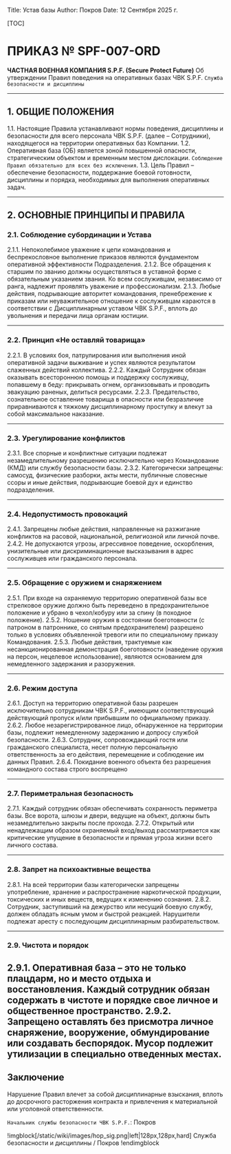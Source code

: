 Title: Устав базы
Author: Покров
Date: 12 Сентября 2025 г.

[TOC]

# ПРИКАЗ № SPF-007-ORD

**ЧАСТНАЯ ВОЕННАЯ КОМПАНИЯ S.P.F. (Secure Protect Future)**
Об утверждении Правил поведения на оперативных базах ЧВК S.P.F.
`Служба безопасности и дисциплины`

---

## 1. ОБЩИЕ ПОЛОЖЕНИЯ

1.1. Настоящие Правила устанавливают нормы поведения, дисциплины и безопасности для всего персонала ЧВК S.P.F. (далее – Сотрудники), находящегося на территории оперативных баз Компании.
1.2. Оперативная база (ОБ) является зоной повышенной опасности, стратегическим объектом и временным местом дислокации. `Соблюдение Правил обязательно для всех без исключения`.
1.3. Цель Правил – обеспечение безопасности, поддержание боевой готовности, дисциплины и порядка, необходимых для выполнения оперативных задач.

---

## 2. ОСНОВНЫЕ ПРИНЦИПЫ И ПРАВИЛА

### 2.1. Соблюдение субординации и Устава
2.1.1. Непоколебимое уважение к цепи командования и беспрекословное выполнение приказов являются фундаментом оперативной эффективности Подразделения.
2.1.2. Все обращения к старшим по званию должны осуществляться в уставной форме с обязательным указанием звания. Ко всем сослуживцам, независимо от ранга, надлежит проявлять уважение и профессионализм.
2.1.3. Любые действия, подрывающие авторитет командования, пренебрежение к приказам или неуважительное отношение к сослуживцам караются в соответствии с Дисциплинарным уставом ЧВК S.P.F., вплоть до увольнения и передачи лица органам юстиции.

---

### 2.2. Принцип «Не оставляй товарища»
2.2.1. В условиях боя, патрулирования или выполнения иной оперативной задачи выживание и успех являются результатом слаженных действий коллектива.
2.2.2. Каждый Сотрудник обязан оказывать всестороннюю помощь и поддержку сослуживцу, попавшему в беду: прикрывать огнем, организовывать и проводить эвакуацию раненых, делиться ресурсами.
2.2.3. Предательство, сознательное оставление товарища в опасности или безразличие приравниваются к тяжкому дисциплинарному проступку и влекут за собой максимальное наказание.

---

### 2.3. Урегулирование конфликтов
2.3.1. Все спорные и конфликтные ситуации подлежат незамедлительному разрешению исключительно через Командование (КМД) или службу безопасности базы.
2.3.2. Категорически запрещены: самосуд, физические разборки, акты мести, публичные словесные ссоры и иные действия, подрывающие боевой дух и единство подразделения.

---

### 2.4. Недопустимость провокаций
2.4.1. Запрещены любые действия, направленные на разжигание конфликтов на расовой, национальной, религиозной или личной почве.
2.4.2. Не допускаются угрозы, агрессивное поведение, оскорбления, унизительные или дискриминационные высказывания в адрес сослуживцев или гражданского персонала.

---

### 2.5. Обращение с оружием и снаряжением
2.5.1. При входе на охраняемую территорию оперативной базы все стрелковое оружие должно быть переведено в предохранительное положение и убрано в чехол/кобуру или за спину (в походное положение).
2.5.2. Ношение оружия в состоянии боеготовности (с патроном в патроннике, со снятым предохранителем) разрешено только в условиях объявленной тревоги или по специальному приказу Командования.
2.5.3. Любые действия, трактуемые как несанкционированная демонстрация боеготовности (наведение оружия на персон, нецелевое использование), являются основанием для немедленного задержания и разоружения.

---

### 2.6. Режим доступа
2.6.1. Доступ на территорию оперативной базы разрешен исключительно сотрудникам ЧВК S.P.F., имеющим соответствующий действующий пропуск и/или прибывшим по официальному приказу.
2.6.2. Любое незарегистрированное лицо, обнаруженное на территории базы, подлежит немедленному задержанию и допросу службой безопасности.
2.6.3. Сотрудник, сопровождающий гостя или гражданского специалиста, несет полную персональную ответственность за его действия, перемещение и соблюдение им данных Правил.
2.6.4. Покидание военного объекта без разрешения командного состава строго воспрещено

---

### 2.7. Периметральная безопасность
2.7.1. Каждый сотрудник обязан обеспечивать сохранность периметра базы. Все ворота, шлюзы и двери, ведущие на объект, должны быть незамедлительно закрыты после прохода.
2.7.2. Открытый или ненадлежащим образом охраняемый вход/выход рассматривается как критические упущение в безопасности и прямая угроза жизни всего личного состава.


---

### 2.8. Запрет на психоактивные вещества
2.8.1. На всей территории базы категорически запрещены употребление, хранение и распространение наркотической продукции, токсических и иных веществ, ведущих к изменению сознания.
2.8.2. Сотрудник, заступивший на дежурство или несущий боевую службу, должен обладать ясным умом и быстрой реакцией. Нарушители подлежат аресту с последующим дисциплинарным разбирательством.

---

### 2.9. Чистота и порядок
2.9.1. Оперативная база – это не только плацдарм, но и место отдыха и восстановления. Каждый сотрудник обязан содержать в чистоте и порядке свое личное и общественное пространство.
2.9.2. Запрещено оставлять без присмотра личное снаряжение, вооружение, обмундирование или создавать беспорядок. Мусор подлежит утилизации в специально отведенных местах.
---

## Заключение

Нарушение Правил влечет за собой дисциплинарные взыскания, вплоть до досрочного расторжения контракта и привлечения к материальной или уголовной ответственности.

`Начальник службы безопасности ЧВК S.P.F.`: Покров

!imgblock[/static/wiki/images/hop_sig.png|left|128px,128px,hard]
Служба безопасности и дисциплины / Покров
!endimgblock
